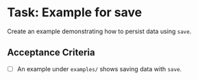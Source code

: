 # Task: Example for save

Create an example demonstrating how to persist data using `save`.

## Acceptance Criteria
- [ ] An example under `examples/` shows saving data with `save`.
